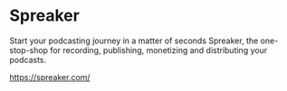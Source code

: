 # Spreaker
Start your podcasting journey in a matter of seconds Spreaker, the one-stop-shop for recording, publishing, monetizing and distributing your podcasts.

https://spreaker.com/
